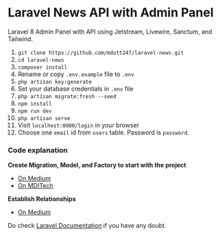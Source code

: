 # Laravel News API with Admin Panel
Laravel 8 Admin Panel with API using Jetstream, Livewire, Sanctum, and Tailwind.

1. `git clone https://github.com/mdutt247/laravel-news.git`
2. `cd laravel-news`
3. `composer install`
4. Rename or copy `.env.example` file to `.env`
5. `php artisan key:generate`
6. Set your database credentials in `.env` file
7. `php artisan migrate:fresh --seed`
8. `npm install`
9. `npm run dev`
10. `php artisan serve`
11. Visit `localhost:8000/login` in your browser
12. Choose one `email` id from `users` table. Password is `password`.

### Code explanation

**Create Migration, Model, and Factory to start with the project**
* [On Medium](https://madhavendra-dutt.medium.com/how-to-seed-test-data-into-a-database-in-laravel-ec1b7defe552)
* [On MDITech](https://mditech.net/how-to-seed-test-data-into-a-database-in-laravel/)

**Establish Relationships**
* [On Medium](https://madhavendra-dutt.medium.com/database-relationship-6780f4eab72a)


Do check [Laravel Documentation](https://laravel.com/docs/8.x) if you have any doubt.
